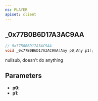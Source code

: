 ```yaml
---
ns: PLAYER
apiset: client
---
```

## _0x77B0B6D17A3AC9AA

```c
// 0x77B0B6D17A3AC9AA
void _0x77B0B6D17A3AC9AA(Any p0,Any p1);
```

nullsub, doesn't do anything

## Parameters
* **p0**:
* **p1**: